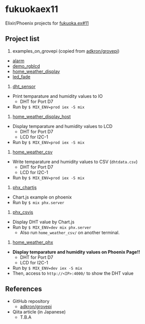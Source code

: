 # fukuokaex11

Elixir/Phoenix projects for [fukuoka.ex#11](https://fukuokaex.connpass.com/event/87241/)

## Project list

1. examples_on_grovepi (copied from [adkron/grovepi](https://github.com/adkron/grovepi))
  - [alarm](./examples_on_grovepi/alarm)
  - [demo_rgblcd](./examples_on_grovepi/demo_rgblcd)
  - [home_weather_display](./examples_on_grovepi/home_weather_display)
  - [led_fade](./examples_on_grovepi/led_fade)
1. [dht_sensor](./dht_sensor)
  - Print temparature and humidity values to IO
    - DHT for Port D7
  - Run by `$ MIX_ENV=prod iex -S mix`
1. [home_weather_display_host](./home_weather_display_host)
  - Display temparature and humidity values to LCD
    - DHT for Port D7
    - LCD for I2C-1
  - Run by `$ MIX_ENV=prod iex -S mix`
1. [home_weather_csv](./home_weather_csv)
  - Write temparature and humidity values to CSV (`dhtdata.csv`)
    - DHT for Port D7
    - LCD for I2C-1
  - Run by `$ MIX_ENV=prod iex -S mix`
1. [phx_chartjs](./phx_chartjs)
  - Chart.js example on phoenix
  - Run by `$ mix phx.server`
1. [phx_csvjs](./phx_csvjs)
  - Display DHT value by Chart.js
  - Run by `$ MIX_ENV=dev mix phx.server`
    - Also run `home_weather_csv/` on another terminal.
1. [home_weather_phx](./home_weather_phx)
  - **Display temparature and humidity values on Phoenix Page!!**
    - DHT for Port D7
    - LCD for I2C-1
  - Run by `$ MIX_ENV=dev iex -S mix`
  - Then, access to `http://<IP>:4000/` to show the DHT value



## References

- GitHub repository
  - [adkron/grovepi](https://github.com/adkron/grovepi)
- Qiita article (in Japanese)
  - T.B.A

